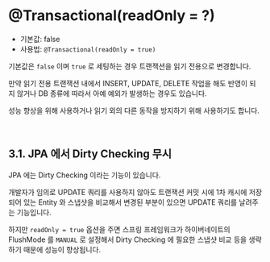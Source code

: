 # @Transactional(readOnly = ?)

- 기본값: false
- 사용법: `@Transactional(readOnly = true)`

기본값은 `false` 이며 `true` 로 세팅하는 경우 트랜잭션을 읽기 전용으로 변경합니다.

만약 읽기 전용 트랜잭션 내에서 INSERT, UPDATE, DELETE 작업을 해도 반영이 되지 않거나 DB 종류에 따라서 아예 예외가 발생하는 경우도 있습니다.

성능 향상을 위해 사용하거나 읽기 외의 다른 동작을 방지하기 위해 사용하기도 합니다.

<br>

## 3.1. JPA 에서 Dirty Checking 무시

JPA 에는 Dirty Checking 이라는 기능이 있습니다.

개발자가 임의로 UPDATE 쿼리를 사용하지 않아도 트랜잭션 커밋 시에 1차 캐시에 저장되어 있는 Entity 와 스냅샷을 비교해서 변경된 부분이 있으면 UPDATE 쿼리를 날려주는 기능입니다.

하지만 `readOnly = true` 옵션을 주면 스프링 프레임워크가 하이버네이트의 FlushMode 를 `MANUAL` 로 설정해서 Dirty Checking 에 필요한 스냅샷 비교 등을 생략하기 때문에 성능이 향상됩니다.